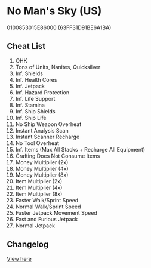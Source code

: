 # No Man's Sky (US)
0100853015E86000 (63FF31D91BE6A1BA)

## Cheat List
1. OHK
1. Tons of Units, Nanites, Quicksilver
1. Inf. Shields
1. Inf. Health Cores
1. Inf. Jetpack
1. Inf. Hazard Protection
1. Inf. Life Support
1. Inf. Stamina
1. Inf. Ship Shields
1. Inf. Ship Life
1. No Ship Weapon Overheat
1. Instant Analysis Scan
1. Instant Scanner Recharge
1. No Tool Overheat
1. Inf. Items (Max All Stacks + Recharge All Equipment)
1. Crafting Does Not Consume Items
1. Money Multiplier (2x)
1. Money Multiplier (4x)
1. Money Multiplier (8x)
1. Item Multiplier (2x)
1. Item Multiplier (4x)
1. Item Multiplier (8x)
1. Faster Walk/Sprint Speed
1. Normal Walk/Sprint Speed
1. Faster Jetpack Movement Speed
1. Fast and Furious Jetpack
1. Normal Jetpack

## Changelog
[View here](./CHANGELOG.md)